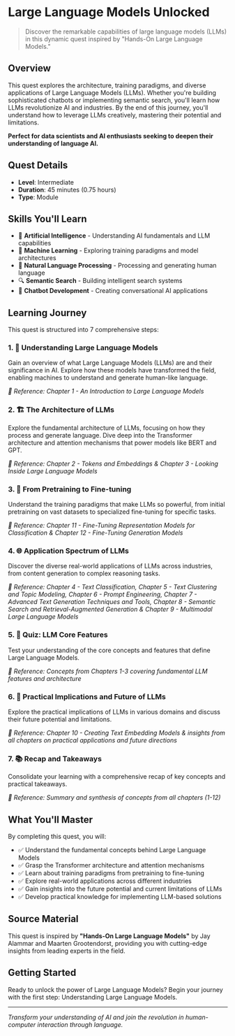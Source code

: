 # Large Language Models Unlocked

> Discover the remarkable capabilities of large language models (LLMs) in this dynamic quest inspired by "Hands-On Large Language Models."

## Overview

This quest explores the architecture, training paradigms, and diverse applications of Large Language Models (LLMs). Whether you're building sophisticated chatbots or implementing semantic search, you'll learn how LLMs revolutionize AI and industries. By the end of this journey, you'll understand how to leverage LLMs creatively, mastering their potential and limitations.

**Perfect for data scientists and AI enthusiasts seeking to deepen their understanding of language AI.**

## Quest Details

- **Level**: Intermediate
- **Duration**: 45 minutes (0.75 hours)
- **Type**: Module

## Skills You'll Learn

- 🤖 **Artificial Intelligence** - Understanding AI fundamentals and LLM capabilities
- 🧠 **Machine Learning** - Exploring training paradigms and model architectures
- 📝 **Natural Language Processing** - Processing and generating human language
- 🔍 **Semantic Search** - Building intelligent search systems
- 💬 **Chatbot Development** - Creating conversational AI applications

## Learning Journey

This quest is structured into 7 comprehensive steps:

### 1. 🚀 Understanding Large Language Models

Gain an overview of what Large Language Models (LLMs) are and their significance in AI. Explore how these models have transformed the field, enabling machines to understand and generate human-like language.

_📖 Reference: Chapter 1 - An Introduction to Large Language Models_

### 2. 🏗️ The Architecture of LLMs

Explore the fundamental architecture of LLMs, focusing on how they process and generate language. Dive deep into the Transformer architecture and attention mechanisms that power models like BERT and GPT.

_📖 Reference: Chapter 2 - Tokens and Embeddings & Chapter 3 - Looking Inside Large Language Models_

### 3. 🎯 From Pretraining to Fine-tuning

Understand the training paradigms that make LLMs so powerful, from initial pretraining on vast datasets to specialized fine-tuning for specific tasks.

_📖 Reference: Chapter 11 - Fine-Tuning Representation Models for Classification & Chapter 12 - Fine-Tuning Generation Models_

### 4. 🌐 Application Spectrum of LLMs

Discover the diverse real-world applications of LLMs across industries, from content generation to complex reasoning tasks.

_📖 Reference: Chapter 4 - Text Classification, Chapter 5 - Text Clustering and Topic Modeling, Chapter 6 - Prompt Engineering, Chapter 7 - Advanced Text Generation Techniques and Tools, Chapter 8 - Semantic Search and Retrieval-Augmented Generation & Chapter 9 - Multimodal Large Language Models_

### 5. 🧪 Quiz: LLM Core Features

Test your understanding of the core concepts and features that define Large Language Models.

_📖 Reference: Concepts from Chapters 1-3 covering fundamental LLM features and architecture_

### 6. 🔮 Practical Implications and Future of LLMs

Explore the practical implications of LLMs in various domains and discuss their future potential and limitations.

_📖 Reference: Chapter 10 - Creating Text Embedding Models & insights from all chapters on practical applications and future directions_

### 7. 📚 Recap and Takeaways

Consolidate your learning with a comprehensive recap of key concepts and practical takeaways.

_📖 Reference: Summary and synthesis of concepts from all chapters (1-12)_

## What You'll Master

By completing this quest, you will:

- ✅ Understand the fundamental concepts behind Large Language Models
- ✅ Grasp the Transformer architecture and attention mechanisms
- ✅ Learn about training paradigms from pretraining to fine-tuning
- ✅ Explore real-world applications across different industries
- ✅ Gain insights into the future potential and current limitations of LLMs
- ✅ Develop practical knowledge for implementing LLM-based solutions

## Source Material

This quest is inspired by **"Hands-On Large Language Models"** by Jay Alammar and Maarten Grootendorst, providing you with cutting-edge insights from leading experts in the field.

## Getting Started

Ready to unlock the power of Large Language Models? Begin your journey with the first step: Understanding Large Language Models.

---

_Transform your understanding of AI and join the revolution in human-computer interaction through language._
